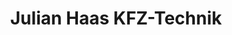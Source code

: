 ---
title: "Julian Haas KFZ-Technik"
url: /bingen-am-rhein/julian-haas-kfz-technik/
shop: Autowerkstatt
---
